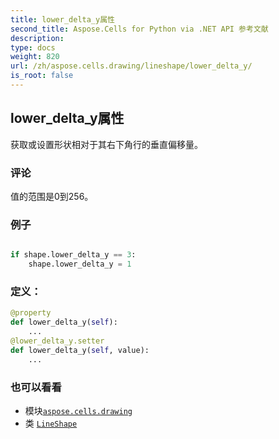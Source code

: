 ```yaml
---
title: lower_delta_y属性
second_title: Aspose.Cells for Python via .NET API 参考文献
description:
type: docs
weight: 820
url: /zh/aspose.cells.drawing/lineshape/lower_delta_y/
is_root: false
---
```

## lower_delta_y属性

获取或设置形状相对于其右下角行的垂直偏移量。

### 评论

值的范围是0到256。

### 例子

```python

if shape.lower_delta_y == 3:
    shape.lower_delta_y = 1

```
### 定义：
```python
@property
def lower_delta_y(self):
    ...
@lower_delta_y.setter
def lower_delta_y(self, value):
    ...
```

### 也可以看看
* 模块[`aspose.cells.drawing`](../../)
* 类 [`LineShape`](/cells/python-net/zh/aspose.cells.drawing/lineshape)
